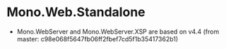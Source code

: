 # Mono.Web.Standalone

- Mono.WebServer and Mono.WebServer.XSP are based on v4.4 (from master: c98e068f5647fb06ff2fbef7cd5f1b35417362b1)

